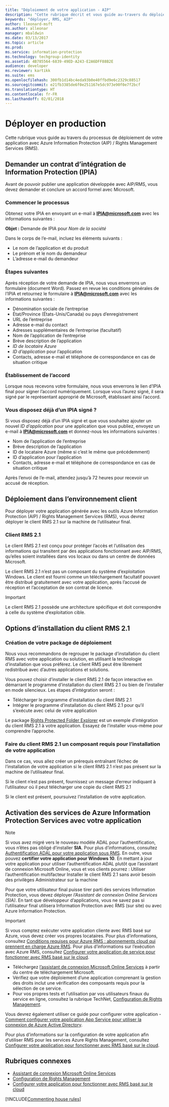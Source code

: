 ```yaml
---
title: "Déploiement de votre application - AIP"
description: "Cette rubrique décrit et vous guide au-travers du déploiement de votre application"
keywords: "déployer, RMS, AIP"
author: lleonard-msft
ms.author: alleonar
manager: mbaldwin
ms.date: 03/13/2017
ms.topic: article
ms.prod: 
ms.service: information-protection
ms.technology: techgroup-identity
ms.assetid: 4B785564-6839-49ED-A243-E2A6DFF88B2E
audience: developer
ms.reviewer: kartikk
ms.suite: ems
ms.openlocfilehash: 300fb1d14bc4eda93b0e40ffbd9e6c2329c88517
ms.sourcegitcommit: e21fb3385de6f0e251167e5dc973e90f0e7f2bcf
ms.translationtype: HT
ms.contentlocale: fr-FR
ms.lasthandoff: 02/01/2018
---
```

# <a name="deploy-into-production"></a>Déployer en production

Cette rubrique vous guide au travers du processus de déploiement de votre application avec Azure Information Protection (AIP) / Rights Management Services (RMS).

## <a name="request-an-information-protection-integration-agreement-ipia"></a>Demander un contrat d’intégration de Information Protection (IPIA)
Avant de pouvoir publier une application développée avec AIP/RMS, vous devez demander et conclure un accord formel avec Microsoft.

### <a name="begin-the-process"></a>Commencer le processus
Obtenez votre IPIA en envoyant un e-mail à **IPIA@microsoft.com** avec les informations suivantes :

**Objet :** Demande de IPIA pour *Nom de la société*

Dans le corps de l’e-mail, incluez les éléments suivants :
- Le nom de l’application et du produit
- Le prénom et le nom du demandeur
- L’adresse e-mail du demandeur

### <a name="next-steps"></a>Étapes suivantes
Après réception de votre demande de IPIA, nous vous enverrons un formulaire (document Word).
Passez en revue les conditions générales de l’IPIA et retournez le formulaire à **IPIA@microsoft.com** avec les informations suivantes :
- Dénomination sociale de l’entreprise
- État/Province (États-Unis/Canada) ou pays d’enregistrement
- URL de l’entreprise
- Adresse e-mail du contact
- Adresses supplémentaires de l’entreprise (facultatif)
- Nom de l’application de l’entreprise
- Brève description de l’application
- *ID de locataire Azure*
- *ID d’application* pour l’application
- Contacts, adresse e-mail et téléphone de correspondance en cas de situation critique

### <a name="completing-the-agreement"></a>Établissement de l’accord
Lorsque nous recevons votre formulaire, nous vous enverrons le lien d’IPIA final pour signer l’accord numériquement. Lorsque vous l’aurez signé, il sera signé par le représentant approprié de Microsoft, établissant ainsi l’accord.

### <a name="already-have-a-signed-ipia"></a>Vous disposez déjà d’un IPIA signé ?
Si vous disposez déjà d’un IPIA signé et que vous souhaitez ajouter un nouvel *ID d’application* pour une application que vous publiez, envoyez un e-mail à **IPIA@microsoft.com** et donnez-nous les informations suivantes :
- Nom de l’application de l’entreprise
- Brève description de l’application
- ID de locataire Azure (même si c’est le même que précédemment)
- ID d’application pour l’application
- Contacts, adresse e-mail et téléphone de correspondance en cas de situation critique

Après l’envoi de l’e-mail, attendez jusqu’à 72 heures pour recevoir un accusé de réception.

## <a name="deploying-to-the-client-environment"></a>Déploiement dans l’environnement client

Pour déployer votre application générée avec les outils Azure Information Protection (AIP) / Rights Management Services (RMS), vous devrez déployer le client RMS 2.1 sur la machine de l’utilisateur final.

### <a name="rms-client-21"></a>Client RMS 2.1
Le client RMS 2.1 est conçu pour protéger l’accès et l’utilisation des informations qui transitent par des applications fonctionnant avec AIP/RMS, qu’elles soient installées dans vos locaux ou dans un centre de données Microsoft.

Le client RMS 2.1 n’est pas un composant du système d’exploitation Windows. Le client est fourni comme un téléchargement facultatif pouvant être distribué gratuitement avec votre application, après l’accusé de réception et l’acceptation de son contrat de licence.

> [!IMPORTANT]
> Le client RMS 2.1 possède une architecture spécifique et doit correspondre à celle du système d’exploitation cible.


## <a name="rms-client-21-installation-options"></a>Options d’installation du client RMS 2.1

### <a name="creating-your-deployment-package"></a>Création de votre package de déploiement

Nous vous recommandons de regrouper le package d’installation du client RMS avec votre application ou solution, en utilisant la technologie d’installation que vous préférez. Le client RMS peut être librement redistribué avec d’autres applications et solutions.

Vous pouvez choisir d’installer le client RMS 2.1 de façon interactive en démarrant le programme d’installation du client RMS 2.1 ou bien de l’installer en mode silencieux. Les étapes d’intégration seront :

-   Télécharger le programme d’installation du client RMS 2.1
-   Intégrer le programme d’installation du client RMS 2.1 pour qu’il s’exécute avec celui de votre application

Le package [Rights Protected Folder Explorer](https://technet.microsoft.com/library/rights-protected-folder-explorer(v=ws.10).aspx) est un exemple d’intégration du client RMS 2.1 à votre application. Essayez de l’installer vous-même pour comprendre l’approche.

### <a name="make-rms-client-21-a-pre-requisite-for-your-application-install"></a>Faire du client RMS 2.1 un composant requis pour l’installation de votre application

Dans ce cas, vous allez créer un prérequis entraînant l’échec de l’installation de votre application si le client RMS 2.1 n’est pas présent sur la machine de l’utilisateur final.

Si le client n’est pas présent, fournissez un message d’erreur indiquant à l’utilisateur où il peut télécharger une copie du client RMS 2.1

Si le client est présent, poursuivez l’installation de votre application.

## <a name="enabling-azure-information-protection-services-with-your-application"></a>Activation des services de Azure Information Protection Services avec votre application

> [!NOTE]
> Si vous avez migré vers le nouveau modèle ADAL pour l’authentification, vous n’êtes pas obligé d’installer **SIA**. Pour plus d’informations, consultez [Authentification ADAL pour votre application sous RMS](adal-auth.md).
> En outre, vous pouvez **certifier votre application pour Windows 10**. En mettant à jour votre application pour utiliser l’authentification ADAL plutôt que l’assistant de connexion Microsoft Online, vous et vos clients pourrez : Utiliser l’authentification multifacteur Installer le client RMS 2.1 sans avoir besoin des privilèges Administrateur sur la machine

Pour que votre utilisateur final puisse tirer parti des services Information Protection, vous devez déployer *l’Assistant de connexion Online Services (SIA)*. En tant que développeur d’applications, vous ne savez pas si l’utilisateur final utilisera Information Protection avec RMS (sur site) ou avec Azure Information Protection.


> [!IMPORTANT]
> Si vous comptez exécuter votre application cliente avec RMS basé sur Azure, vous devez créer vos propres locataires. Pour plus d’informations, consultez [Conditions requises pour Azure RMS : abonnements cloud qui prennent en charge Azure RMS](../get-started/requirements-subscriptions.md).
> Pour plus d’informations sur l’exécution avec Azure RMS, consultez [Configurer votre application de service pour fonctionner avec RMS basé sur le cloud](how-to-use-file-api-with-aadrm-cloud.md).

-   Téléchargez [l’assistant de connexion Microsoft Online Services](http://www.microsoft.com/download/details.aspx?id=28177) à partir du centre de téléchargement Microsoft.
-   Vérifiez que votre déploiement d’une application comprenant la gestion des droits inclut une vérification des composants requis pour la sélection de ce service.
-   Pour vos propres tests et l’utilisation par vos utilisateurs finaux du service en ligne, consultez la rubrique TechNet, [Configuration de Rights Management](https://TechNet.Microsoft.Com/library/jj585002.aspx).

Vous devrez également utiliser ce guide pour configurer votre application - [Comment configurer votre application App Service pour utiliser la connexion de Azure Active Directory](https://docs.microsoft.com/azure/app-service-mobile/app-service-mobile-how-to-configure-active-directory-authentication).

Pour plus d’informations sur la configuration de votre application afin d’utiliser RMS pour les services Azure Rights Management, consultez [Configurer votre application pour fonctionner avec RMS basé sur le cloud](how-to-use-file-api-with-aadrm-cloud.md).

## <a name="related-topics"></a>Rubriques connexes

* [Assistant de connexion Microsoft Online Services](http://www.microsoft.com/download/details.aspx?id=28177)
* [Configuration de Rights Management](https://TechNet.Microsoft.Com/library/jj585002.aspx)
* [Configurer votre application pour fonctionner avec RMS basé sur le cloud](how-to-use-file-api-with-aadrm-cloud.md)

[!INCLUDE[Commenting house rules](../includes/houserules.md)]
